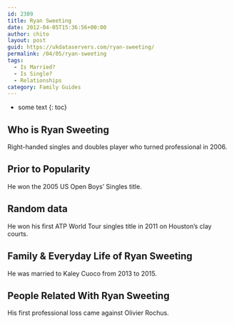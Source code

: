 ```yaml
---
id: 2309
title: Ryan Sweeting
date: 2012-04-05T15:36:56+00:00
author: chito
layout: post
guid: https://ukdataservers.com/ryan-sweeting/
permalink: /04/05/ryan-sweeting
tags:
  - Is Married?
  - Is Single?
  - Relationships
category: Family Guides
---
```


* some text
{: toc}
          
          
## Who is  Ryan Sweeting
                  
                  
                  
Right-handed singles and doubles player who turned professional in 2006.
                  
                
                
                
## Prior to Popularity 
                  
                  
                  
He won the 2005 US Open Boys&#8217; Singles title.
                  
                
                
                
## Random data 
                  
                  
                  
He won his first ATP World Tour singles title in 2011 on Houston&#8217;s clay courts.
                  
                
                
                
## Family & Everyday Life of Ryan Sweeting
                  
                  
                  
He was married to Kaley Cuoco from 2013 to 2015.
                  
                
                
                
## People Related With  Ryan Sweeting
                  
                  
                  
His first professional loss came against Olivier Rochus.
                  
                
              
            
          
          
          
    
    
  

